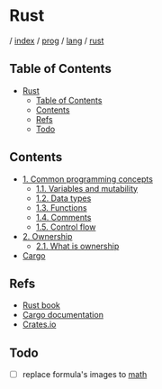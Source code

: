 # Rust

/ [index](/index.md) / [prog](/prog/index.md) / [lang](/prog/lang/index.md) / [rust](/prog/lang/rust/index.md)

## Table of Contents

- [Rust](#rust)
  - [Table of Contents](#table-of-contents)
  - [Contents](#contents)
  - [Refs](#refs)
  - [Todo](#todo)

## Contents

- [1. Common programming concepts](/prog/lang/rust/1_common_programming_concepts/index.md)
  - [1.1. Variables and mutability](/prog/lang/rust/1_common_programming_concepts/1.1_variables_and_mutability.md)
  - [1.2. Data types](/prog/lang/rust/1_common_programming_concepts/1.2_data_types.md)
  - [1.3. Functions](/prog/lang/rust/1_common_programming_concepts/1.3_functions.md)
  - [1.4. Comments](/prog/lang/rust/1_common_programming_concepts/1.4_comments.md)
  - [1.5. Control flow](/prog/lang/rust/1_common_programming_concepts/1.5_control_flow.md)
- [2. Ownership](/prog/lang/rust/2_ownership/index.md)
  - [2.1. What is ownership](/prog/lang/rust/2_ownership/2.1_what_is_ownership.md)
- [Cargo](/prog/lang/rust/cargo.md)

## Refs

- [Rust book](https://doc.rust-lang.org/book)
- [Cargo documentation](https://doc.rust-lang.org/cargo/)
- [Crates.io](https://crates.io/)

## Todo

- [ ] replace formula's images to [math](https://marketplace.visualstudio.com/items?itemName=goessner.mdmath)
